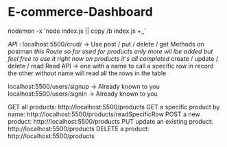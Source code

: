 # E-commerce-Dashboard
nodemon -x 'node index.js || copy /b index.js +,,'

*API :*
localhost:5500/crud/ -> Use post / put / delete / get  Methods on postman 
*this Route so far used for products only more wil lbe added but feel free to use it right now on products it's all completed*
                            create / update / delete / read
                            Read API -> one with a name to call a specific row in record
                            the other without name will read all the rows in the table

localhost:5500/users/signup -> Already known to you 
localhost:5500/users/signIn -> Already known to you
 
GET all products: http://localhost:5500/products
GET a specific product by name: http://localhost:5500/products/readSpecificRow
POST a new product: http://localhost:5500/products
PUT update an existing product: http://localhost:5500/products
DELETE a product: http://localhost:5500/products


